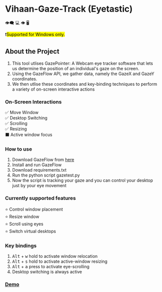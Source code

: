 # Vihaan-Gaze-Track (Eyetastic)
:eye_speech_bubble: :computer: :eye: :desktop_computer:

❗️<mark>Supported for Windows only.</mark>

## About the Project
1. This tool utlises GazePointer: A Webcam eye tracker software that lets us determine the position of an individual's gaze on the screen. 
2. Using the GazeFlow API, we gather data, namely the GazeX and GazeY coordinates.
3. We then utlise these coordinates and key-binding techniques to perform a variety of on-screen interactive actions 

### On-Screen Interactions<br/>
 ✅ Move Window<br/>
 ✅ Desktop Switching<br/>
 ✅ Scrolling<br/>
 ✅ Resizing<br/>
 ⬛️ Active window focus<br/>
 


### How to use
1. Download GazeFlow from [here](https://drive.google.com/file/d/1yuGFHnPVP8hCV2-qC6-u1R9OtL0Bzhre/view?usp=sharing)
2. Install and run GazeFlow
3. Download requirements.txt
4. Run the python script gazetest.py
5. Now the script is tracking your gaze and you can control your desktop just by your eye movement


### Currently supported features<br/>
 ⭐️ Control window placement<br/>
 ⭐️ Resize window<br/>
 ⭐️ Scroll using eyes<br/>
 ⭐️ Switch virtual desktops<br/>

### Key bindings
1. <kbd>Alt</kbd> + <kbd>w</kbd> hold to activate window relocation
2. <kbd>Alt</kbd> + <kbd>s</kbd> hold to activate active-window resizing
3. <kbd>Alt</kbd> + <kbd>a</kbd> press to activate eye-scrolling
4. Desktop switching is always active<br/>

### [Demo](https://www.youtube.com/watch?v=wi_Zo3Xchi8)
